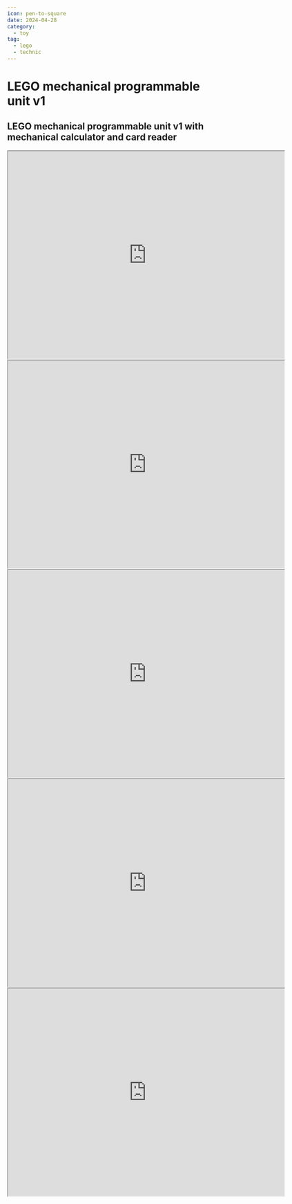 ```yaml
---
icon: pen-to-square
date: 2024-04-28
category:
  - toy
tag:
  - lego
  - technic
---
```


# LEGO mechanical programmable unit v1

<!-- more -->

## LEGO mechanical programmable unit v1 with mechanical calculator and card reader

<iframe src="https://drive.google.com/file/d/1JFNO9moQnpfXD3x3NsS3g0zcePe7saV1/preview" width="640" height="480" allow="autoplay"></iframe>

<iframe src="https://drive.google.com/file/d/1BscgIaP4fVvMf-6LwbJxytuStAdvVgbv/preview" width="640" height="480" allow="autoplay"></iframe>

<iframe src="https://drive.google.com/file/d/1gkRJ1QUUAaDS0o6caFhnNLJlhm7yVD6W/preview" width="640" height="480" allow="autoplay"></iframe>

<iframe src="https://drive.google.com/file/d/17QhNCLoalneNFLTaWlYAN2KrRSDtC9KS/preview" width="640" height="480" allow="autoplay"></iframe>

<iframe src="https://drive.google.com/file/d/1B2sh-Sodd7b2weP1ZGFMxbSE4nEvMxSQ/preview" width="640" height="480" allow="autoplay"></iframe>
